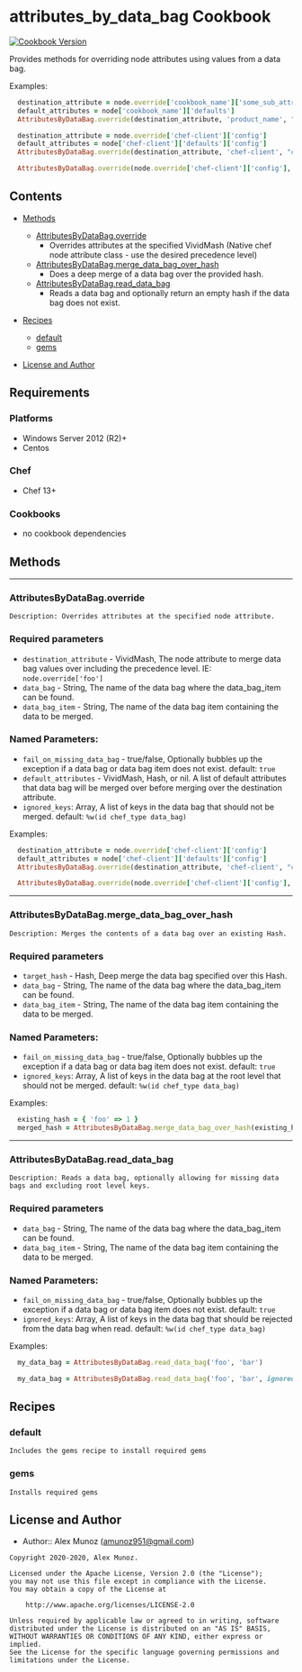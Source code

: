 # attributes_by_data_bag Cookbook

[![Cookbook Version](https://img.shields.io/badge/cookbook-0.1.3-green.svg)](https://supermarket.chef.io/cookbooks/attributes_by_data_bag)

Provides methods for overriding node attributes using values from a data bag.

Examples:

```ruby
  destination_attribute = node.override['cookbook_name']['some_sub_attribute']
  default_attributes = node['cookbook_name']['defaults']
  AttributesByDataBag.override(destination_attribute, 'product_name', "data_bag_item name", default_attributes: default_attributes)
```

```ruby
  destination_attribute = node.override['chef-client']['config']
  default_attributes = node['chef-client']['defaults']['config']
  AttributesByDataBag.override(destination_attribute, 'chef-client', "config", default_attributes: default_attributes)
```

```ruby
  AttributesByDataBag.override(node.override['chef-client']['config'], 'chef-client', "config")
```

## Contents

- [Methods](#methods)

  - [AttributesByDataBag.override](#AttributesByDataBag.override)
    * Overrides attributes at the specified VividMash (Native chef node attribute class - use the desired precedence level)
  - [AttributesByDataBag.merge_data_bag_over_hash](#AttributesByDataBag.merge_data_bag_over_hash)
    * Does a deep merge of a data bag over the provided hash.
  - [AttributesByDataBag.read_data_bag](#AttributesByDataBag.read_data_bag)
    * Reads a data bag and optionally return an empty hash if the data bag does not exist.

- [Recipes](#recipes)

  - [default](#default)
  - [gems](#gems)

- [License and Author](#license-and-author)

## Requirements

### Platforms

- Windows Server 2012 (R2)+
- Centos

### Chef

- Chef 13+

### Cookbooks

- no cookbook dependencies

## Methods
___
### AttributesByDataBag.override ###
    Description: Overrides attributes at the specified node attribute.
### Required parameters ###
- `destination_attribute` - VividMash, The node attribute to merge data bag values over including the precedence level. IE: `node.override['foo']`
- `data_bag` - String, The name of the data bag where the data_bag_item can be found.
- `data_bag_item` - String, The name of the data bag item containing the data to be merged.
### Named Parameters: ###
- `fail_on_missing_data_bag` - true/false, Optionally bubbles up the exception if a data bag or data bag item does not exist. default: `true`
- `default_attributes` - VividMash, Hash, or nil. A list of default attributes that data bag will be merged over before merging over the destination attribute.
- `ignored_keys`: Array, A list of keys in the data bag that should not be merged. default: `%w(id chef_type data_bag)`

Examples:
```ruby
  destination_attribute = node.override['chef-client']['config']
  default_attributes = node['chef-client']['defaults']['config']
  AttributesByDataBag.override(destination_attribute, 'chef-client', "config", default_attributes: default_attributes)
```

```ruby
  AttributesByDataBag.override(node.override['chef-client']['config'], 'chef-client', "config")
```

___
### AttributesByDataBag.merge_data_bag_over_hash ###
    Description: Merges the contents of a data bag over an existing Hash.
### Required parameters ###
- `target_hash` - Hash, Deep merge the data bag specified over this Hash.
- `data_bag` - String, The name of the data bag where the data_bag_item can be found.
- `data_bag_item` - String, The name of the data bag item containing the data to be merged.
### Named Parameters: ###
- `fail_on_missing_data_bag` - true/false, Optionally bubbles up the exception if a data bag or data bag item does not exist. default: `true`
- `ignored_keys`: Array, A list of keys in the data bag at the root level that should not be merged. default: `%w(id chef_type data_bag)`

Examples:
```ruby
  existing_hash = { 'foo' => 1 }
  merged_hash = AttributesByDataBag.merge_data_bag_over_hash(existing_hash, 'some_data_bag', "some_data_bag_item")
```

___
### AttributesByDataBag.read_data_bag ###
    Description: Reads a data bag, optionally allowing for missing data bags and excluding root level keys.
### Required parameters ###
- `data_bag` - String, The name of the data bag where the data_bag_item can be found.
- `data_bag_item` - String, The name of the data bag item containing the data to be merged.
### Named Parameters: ###
- `fail_on_missing_data_bag` - true/false, Optionally bubbles up the exception if a data bag or data bag item does not exist. default: `true`
- `ignored_keys`: Array, A list of keys in the data bag that should be rejected from the data bag when read. default: `%w(id chef_type data_bag)`

Examples:
```ruby
  my_data_bag = AttributesByDataBag.read_data_bag('foo', 'bar')
```

```ruby
  my_data_bag = AttributesByDataBag.read_data_bag('foo', 'bar', ignored_keys: %w(some_irrelevant_key), fail_on_missing_data_bag: false)
```

## Recipes

### default

`Includes the gems recipe to install required gems`

### gems

`Installs required gems`

## License and Author

- Author:: Alex Munoz ([amunoz951@gmail.com](mailto:amunoz951@gmail.com))

```text
Copyright 2020-2020, Alex Munoz.

Licensed under the Apache License, Version 2.0 (the "License");
you may not use this file except in compliance with the License.
You may obtain a copy of the License at

    http://www.apache.org/licenses/LICENSE-2.0

Unless required by applicable law or agreed to in writing, software
distributed under the License is distributed on an "AS IS" BASIS,
WITHOUT WARRANTIES OR CONDITIONS OF ANY KIND, either express or implied.
See the License for the specific language governing permissions and
limitations under the License.
```
